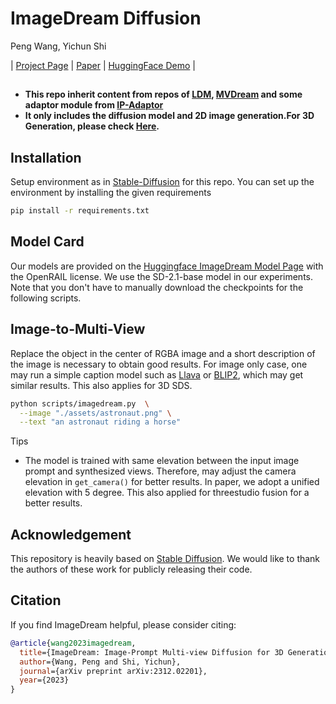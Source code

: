 # ImageDream Diffusion
Peng Wang, Yichun Shi

| [Project Page](https://image-dream.github.io/) | [Paper](https://arxiv.org/abs/2312.02201) | [HuggingFace Demo]() |

## 
- **This repo inherit content from repos of [LDM](), [MVDream]() and some adaptor module from [IP-Adaptor]()**
- **It only includes the diffusion model and 2D image generation.For 3D Generation, please check [Here](https://github.com/bytedance/ImageDream).**


## Installation
Setup environment as in [Stable-Diffusion](https://github.com/Stability-AI/stablediffusion) for this repo. You can set up the environment by installing the given requirements
``` bash
pip install -r requirements.txt
```

## Model Card
Our models are provided on the [Huggingface ImageDream Model Page](https://huggingface.co/Peng-Wang/ImageDream/) with the OpenRAIL license.
We use the SD-2.1-base model in our experiments.  Note that you don't have to manually download the checkpoints for the following scripts.


## Image-to-Multi-View
Replace the object in the center of RGBA image and a short description of the image is necessary to obtain good results. For image only case, one may run a simple caption model such as [Llava](https://llava.hliu.cc/) or [BLIP2](https://huggingface.co/spaces/Salesforce/BLIP2), which may get similar results. This also applies for 3D SDS.


``` bash
python scripts/imagedream.py  \
  --image "./assets/astronaut.png" \
  --text "an astronaut riding a horse"
```

Tips
- The model is trained with same elevation between the input image prompt and synthesized views. Therefore, may adjust the camera elevation in ```get_camera()``` for better results. In paper, we adopt a unified elevation with 5 degree. This also applied for threestudio fusion for a better results.


## Acknowledgement
This repository is heavily based on [Stable Diffusion](https://huggingface.co/stabilityai/stable-diffusion-2-1-base). We would like to thank the authors of these work for publicly releasing their code.

## Citation
If you find ImageDream helpful, please consider citing:

``` bibtex
@article{wang2023imagedream,
  title={ImageDream: Image-Prompt Multi-view Diffusion for 3D Generation},
  author={Wang, Peng and Shi, Yichun},
  journal={arXiv preprint arXiv:2312.02201},
  year={2023}
}
```
